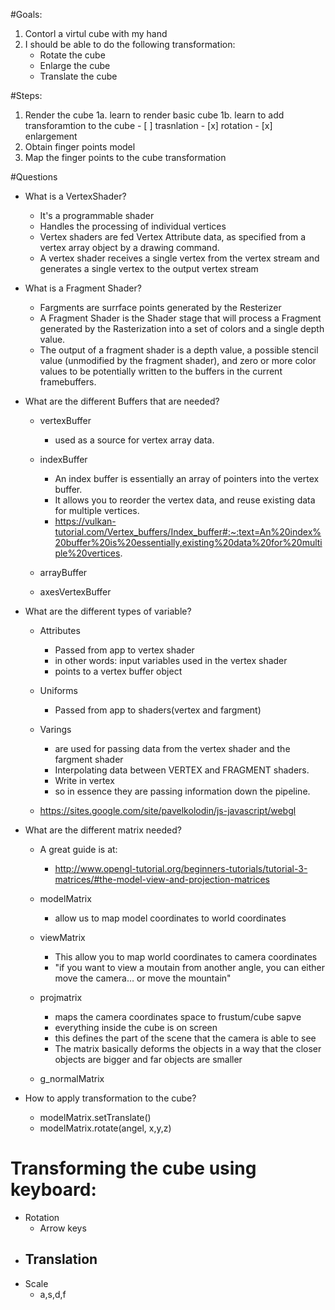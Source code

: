 #Goals:
1. Contorl a virtul cube with my hand
2. I should be able to do the following transformation:
	- Rotate the cube 
	- Enlarge the cube
	- Translate the cube 

#Steps:
 1. Render the cube 
 	1a. learn to render basic cube
 	1b. learn to add transforamtion to the cube
 		- [ ] trasnlation 
 		- [x]  rotation
 		- [x] enlargement
 2. Obtain finger points model
 3. Map the finger points to the cube transformation 

 #Questions
  - What is a VertexShader?
  	- It's a programmable shader
  	- Handles the processing of individual vertices 
  	- Vertex shaders are fed Vertex Attribute data, as specified from a vertex array object by a drawing command. 
  	- A vertex shader receives a single vertex from the vertex stream and generates a single vertex to the output vertex stream


  - What is a Fragment Shader?
  	-  Fargments are surrface points generated by the Resterizer
  	- A Fragment Shader is the Shader stage that will process a Fragment generated by the Rasterization into a set of colors and a single depth value.
  	- The output of a fragment shader is a depth value, a possible stencil value (unmodified by the fragment shader), and zero or more color values to be potentially written to the buffers in the current framebuffers.



  - What are the different Buffers that are needed?  	
    - vertexBuffer
    	- used as a source for vertex array data. 
    - indexBuffer
    	- An index buffer is essentially an array of pointers into the vertex buffer. 
    	- It allows you to reorder the vertex data, and reuse existing data for multiple vertices. 
    	- https://vulkan-tutorial.com/Vertex_buffers/Index_buffer#:~:text=An%20index%20buffer%20is%20essentially,existing%20data%20for%20multiple%20vertices.


  	- arrayBuffer
  	- axesVertexBuffer

  - What are the different types of variable?
  	- Attributes
  		- Passed from app to vertex shader
  		- in other words: input variables used in the vertex shader
  		- points to a vertex buffer object

  	- Uniforms 
  		- Passed from app to shaders(vertex and fargment)
  	- Varings
  		- are used for passing data from the vertex shader and the fargment shader 
  		- Interpolating data between VERTEX and FRAGMENT shaders.
  		- Write in vertex 
  		- so in essence they are passing information down the pipeline.
  	- https://sites.google.com/site/pavelkolodin/js-javascript/webgl

 
  - What are the different matrix needed?
  	- A great guide is at:
  		- http://www.opengl-tutorial.org/beginners-tutorials/tutorial-3-matrices/#the-model-view-and-projection-matrices
  	- modelMatrix
  		- allow us to map model coordinates to world coordinates 
  	- viewMatrix
  		- This allow you to map world coordinates to camera coordinates
  		- "if you want to view a moutain from another angle, you can either move the camera… or move the mountain"

  	- projmatrix
  		- maps the camera coordinates space to frustum/cube sapve 
  		- everything inside the cube is on screen
  		- this defines the part of the scene that the camera is able to see
  		- The matrix basically deforms the objects in a way that the closer objects are bigger and far objects are smaller

  	- g_normalMatrix

  - How to apply transformation to the cube?
    - modelMatrix.setTranslate()
    - modelMatrix.rotate(angel, x,y,z)

# Transforming the cube using keyboard:
  - Rotation
     - Arrow keys
  - Translation 
    - 
  - Scale
    - a,s,d,f

